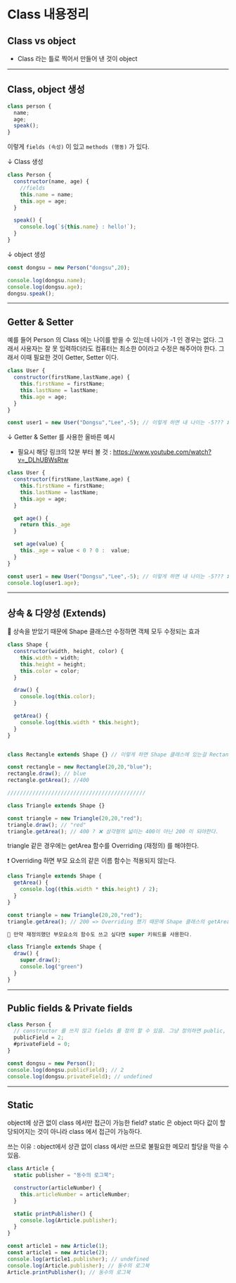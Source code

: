 # Class 내용정리  

## Class vs object

- Class 라는 틀로 찍어서 만들어 낸 것이 object

***  

## Class, object 생성

```javascript
class person {
  name;
  age;
  speak();
}
```

이렇게 ```fields (속성)``` 이 있고 ```methods (행동)``` 가 있다.

↓ Class 생성

```javascript
class Person {
  constructor(name, age) {
    //fields
    this.name = name;
    this.age = age;
  }

  speak() {
    console.log(`${this.name} : hello!`);
  }
}
```

↓ object 생성

```javascript
const dongsu = new Person("dongsu",20);

console.log(dongsu.name);
console.log(dongsu.age);
dongsu.speak();
```

***

## Getter & Setter

예를 들어 Person 의 Class 에는 나이를 받을 수 있는데 나이가 -1 인 경우는 없다. 그래서 사용자는 잘 못 입력하더라도 컴퓨터는 최소한 0이라고 수정은 해주어야 한다. 그래서 이때 필요한 것이 Getter, Setter 이다.

```javascript
class User {
  constructor(firstName,lastName,age) {
    this.firstName = firstName;
    this.lastName = lastName;
    this.age = age;
  }
}

const user1 = new User("Dongsu","Lee",-5); // 이렇게 하면 내 나이는 -5??? ❌
```

↓ Getter & Setter 를 사용한 올바른 예시

- 필요시 해당 링크의 12분 부터 볼 것 : https://www.youtube.com/watch?v=_DLhUBWsRtw

```javascript
class User {
  constructor(firstName,lastName,age) {
    this.firstName = firstName;
    this.lastName = lastName;
    this.age = age;
  }

  get age() {
    return this._age
  }

  set age(value) {
    this._age = value < 0 ? 0 :  value;
  }
}

const user1 = new User("Dongsu","Lee",-5); // 이렇게 하면 내 나이는 -5??? ❌
console.log(user1.age);
```

***

## 상속 & 다양성 (Extends)

🌟 상속을 받았기 때문에 Shape 클래스만 수정하면 객체 모두 수정되는 효과  

```javascript
class Shape {
  constructor(width, height, color) {
    this.width = width;
    this.height = height;
    this.color = color;
  }

  draw() {
    console.log(this.color);
  }

  getArea() {
    console.log(this.width * this.height);
  }
}


class Rectangle extends Shape {} // 이렇게 하면 Shape 클래스에 있는걸 Rectangle이 쓸 수 있음.

const rectangle = new Rectangle(20,20,"blue");
rectangle.draw(); // blue
rectangle.getArea(); //400

////////////////////////////////////////////

class Triangle extends Shape {}

const triangle = new Triangle(20,20,"red");
triangle.draw(); // "red"
triangle.getArea(); // 400 ? ❌ 삼갹형의 넓이는 400이 아닌 200 이 되야한다.
```

triangle 같은 경우에는 getArea 함수를 Overriding (재정의) 를 해야한다.  

❗️ Overriding 하면 부모 요소의 같은 이름 함수는 적용되지 않는다.

```javascript
class Triangle extends Shape {
  getArea() {
    console.log((this.width * this.height) / 2);
  }
}

const triangle = new Triangle(20,20,"red");
triangle.getArea(); // 200 => Overriding 했기 때문에 Shape 클래스의 getArea는 실행 되지 않음.

🌟 만약 재정의했던 부모요소의 함수도 쓰고 싶다면 super 키워드를 사용한다.

class Triangle extends Shape {
  draw() {
    super.draw();
    console.log("green")
  }
}
```

***

## Public fields & Private fields

```javascript
class Person {
  // constructor 를 쓰지 않고 fields 를 정의 할 수 있음. 그냥 정의하면 public, # 쓰면 private
  publicField = 2;
  #privateField = 0;
}

const dongsu = new Person();
console.log(dongsu.publicField); // 2
console.log(dongsu.privateField); // undefined
```

***

## Static

object에 상관 없이 class 에서만 접근이 가능한 field?
static 은 object 마다 값이 할당되어지는 것이 아니라 class 에서 접근이 가능하다.

쓰는 이유 : object에서 상관 없이 class 에서만 쓰므로 불필요한 메모리 할당을 막을 수 있음.  

```javascript
class Article {
  static publisher = "동수의 로그북";

  constructor(articleNumber) {
    this.articleNumber = articleNumber;
  }

  static printPublisher() {
    console.log(Article.publisher);
  }
}

const article1 = new Article(1);
const article1 = new Article(2);
console.log(article1.publisher); // undefined
console.log(Article.publisher); // 동수의 로그북
Article.printPublisher(); // 동수의 로그북
```
